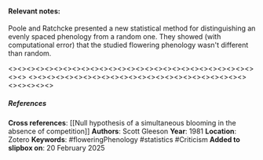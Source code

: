 #### **Relevant notes**:
Poole and Ratchcke presented a new statistical method for distinguishing an evenly spaced phenology from a random one. They showed (with computational error) that the studied flowering phenology wasn't different than random.

<><><><><><><><><><><><><><><><><><><><><><><><><><><><><>
<><><><><><><><><><><><><><><><><><><><><><><><><><><><><>
##### References
**Cross references**:
[[Null hypothesis of a simultaneous blooming in the absence of competition]]
**Authors**: Scott Gleeson
**Year**: 1981
**Location**: Zotero
**Keywords**: #floweringPhenology #statistics #Criticism 
**Added to slipbox on**: 20 February 2025